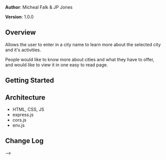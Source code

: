 **Author**: Micheal Falk &amp; JP Jones

**Version**: 1.0.0

## Overview

Allows the user to enter in a city name to learn more about the selected city and it's activities.

People would like to know more about cities and what they have to offer, and would like to view it in one easy to read page.

## Getting Started
<!-- What are the steps that a user must take in order to build this app on their own machine and get it running? -->

## Architecture

+ HTML, CSS, JS
+ express.js
+ cors.js
+ env.js
<!-- Provide a detailed description of the application design. What technologies (languages, libraries, etc) you're using, and any other relevant design information. -->

## Change Log
<!-- Use this area to document the iterative changes made to your application as each feature is successfully implemented. Use time stamps. Here's an examples:

01-01-2001 4:59pm - Application now has a fully-functional express server, with a GET route for the location resource.

## Credits and Collaborations
<!-- Give credit (and a link) to other people or resources that helped you build this application. -->
-->